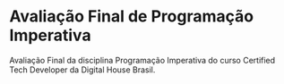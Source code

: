 # Avaliação Final de Programação Imperativa

Avaliação Final da disciplina Programação Imperativa do curso Certified Tech Developer da Digital House Brasil.
